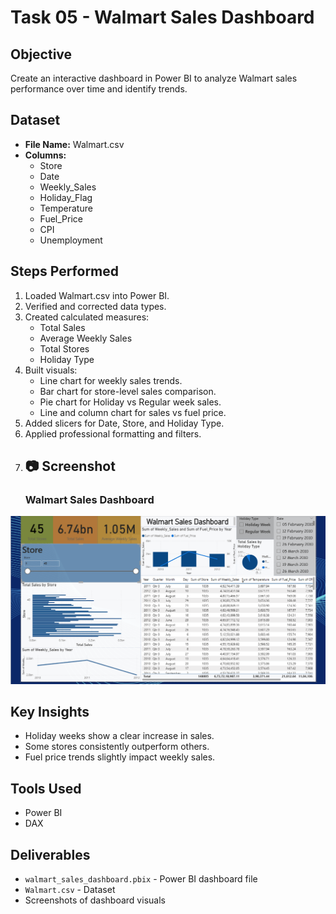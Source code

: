 # Task 05 - Walmart Sales Dashboard

## Objective
Create an interactive dashboard in Power BI to analyze Walmart sales performance over time and identify trends.

## Dataset
- **File Name:** Walmart.csv
- **Columns:**
  - Store
  - Date
  - Weekly_Sales
  - Holiday_Flag
  - Temperature
  - Fuel_Price
  - CPI
  - Unemployment

## Steps Performed
1. Loaded Walmart.csv into Power BI.
2. Verified and corrected data types.
3. Created calculated measures:
   - Total Sales
   - Average Weekly Sales
   - Total Stores
   - Holiday Type
4. Built visuals:
   - Line chart for weekly sales trends.
   - Bar chart for store-level sales comparison.
   - Pie chart for Holiday vs Regular week sales.
   - Line and column chart for sales vs fuel price.
5. Added slicers for Date, Store, and Holiday Type.
6. Applied professional formatting and filters.
7. ## 📷 Screenshot
   ###  Walmart Sales Dashboard
![ Walmart Sales Dashboard](https://github.com/Aman050103/TASK_05_DASHBOARD/blob/main/Screenshot%202025-09-09%20212929.png)

## Key Insights
- Holiday weeks show a clear increase in sales.
- Some stores consistently outperform others.
- Fuel price trends slightly impact weekly sales.

## Tools Used
- Power BI
- DAX

## Deliverables
- `walmart_sales_dashboard.pbix` - Power BI dashboard file
- `Walmart.csv` - Dataset
- Screenshots of dashboard visuals

